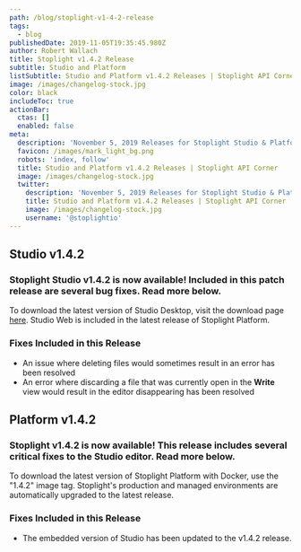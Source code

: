 ```yaml
---
path: /blog/stoplight-v1-4-2-release
tags:
  - blog
publishedDate: 2019-11-05T19:35:45.980Z
author: Robert Wallach
title: Stoplight v1.4.2 Release
subtitle: Studio and Platform
listSubtitle: Studio and Platform v1.4.2 Releases | Stoplight API Corner
image: /images/changelog-stock.jpg
color: black
includeToc: true
actionBar:
  ctas: []
  enabled: false
meta:
  description: 'November 5, 2019 Releases for Stoplight Studio & Platform'
  favicon: /images/mark_light_bg.png
  robots: 'index, follow'
  title: Studio and Platform v1.4.2 Releases | Stoplight API Corner
  image: /images/changelog-stock.jpg
  twitter:
    description: 'November 5, 2019 Releases for Stoplight Studio & Platform'
    title: Studio and Platform v1.4.2 Releases | Stoplight API Corner
    image: /images/changelog-stock.jpg
    username: '@stoplightio'
---
```

## Studio v1.4.2

### Stoplight Studio v1.4.2 is now available! Included in this patch release are several bug fixes. Read more below.

To download the latest version of Studio Desktop, visit the download page [here](https://github.com/stoplightio/studio/releases). Studio Web is included in the latest release of Stoplight Platform.

### Fixes Included in this Release

* An issue where deleting files would sometimes result in an error has been resolved
* An error where discarding a file that was currently open in the **Write** view would result in the editor disappearing has been resolved

## Platform v1.4.2

### Stoplight v1.4.2 is now available! This release includes several critical fixes to the Studio editor. Read more below.

To download the latest version of Stoplight Platform with Docker, use the "1.4.2" image tag. Stoplight's production and managed environments are automatically upgraded to the latest release.

### Fixes Included in this Release

* The embedded version of Studio has been updated to the v1.4.2 release. 
